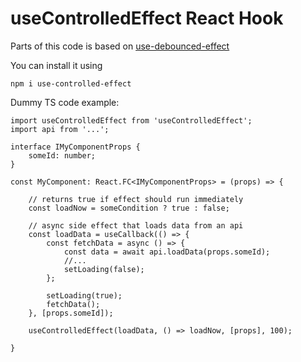 # useControlledEffect React Hook

Parts of this code is based on [use-debounced-effect](https://github.com/samanmohamadi/use-debounced-effect) 

You can install it using 
```
npm i use-controlled-effect
```

Dummy TS code example:
```
import useControlledEffect from 'useControlledEffect';
import api from '...';

interface IMyComponentProps {
    someId: number;
}

const MyComponent: React.FC<IMyComponentProps> = (props) => {

    // returns true if effect should run immediately 
    const loadNow = someCondition ? true : false;

    // async side effect that loads data from an api
    const loadData = useCallback(() => {
        const fetchData = async () => {
            const data = await api.loadData(props.someId);
            //...
            setLoading(false);
        };

        setLoading(true);
        fetchData();
    }, [props.someId]);

    useControlledEffect(loadData, () => loadNow, [props], 100);

}

```